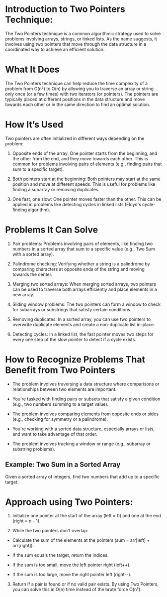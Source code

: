 # Introduction to Two Pointers Technique:

The Two Pointers technique is a common algorithmic strategy used to solve problems involving arrays, strings, or linked lists. As the name suggests, it involves using two pointers that move through the data structure in a coordinated way to achieve an efficient solution.

# What It Does
The Two Pointers technique can help reduce the time complexity of a problem from O(n²) to O(n) by allowing you to traverse an array or string only once (or a few times) with two iterators (or pointers). The pointers are typically placed at different positions in the data structure and move towards each other or in the same direction to find an optimal solution.

# How It’s Used
Two pointers are often initialized in different ways depending on the problem:

1. Opposite ends of the array: One pointer starts from the beginning, and the other from the end, and they move towards each other. This is common for problems involving pairs of elements (e.g., finding pairs that sum to a specific target).

2. Both pointers start at the beginning: Both pointers may start at the same position and move at different speeds. This is useful for problems like finding a subarray or removing duplicates.

3. One fast, one slow: One pointer moves faster than the other. This can be applied in problems like detecting cycles in linked lists (Floyd's cycle-finding algorithm).

# Problems It Can Solve
1. Pair problems: Problems involving pairs of elements, like finding two numbers in a sorted array that sum to a specific value (e.g., Two Sum with a sorted array).

2. Palindrome checking: Verifying whether a string is a palindrome by comparing characters at opposite ends of the string and moving towards the center.

3. Merging two sorted arrays: When merging sorted arrays, two pointers can be used to traverse both arrays efficiently and place elements in a new array.

4. Sliding window problems: The two pointers can form a window to check for subarrays or substrings that satisfy certain conditions.

5. Removing duplicates: In a sorted array, you can use two pointers to overwrite duplicate elements and create a non-duplicate list in-place.

6. Detecting cycles: In a linked list, the fast pointer moves two steps for every one step of the slow pointer to detect if a cycle exists.

# How to Recognize Problems That Benefit from Two Pointers
- The problem involves traversing a data structure where comparisons or relationships between two elements are important.

- You're tasked with finding pairs or subsets that satisfy a given condition (e.g., two numbers summing to a target value).

- The problem involves comparing elements from opposite ends or sides (e.g., checking for symmetry or a palindrome).

- You're working with a sorted data structure, especially arrays or lists, and want to take advantage of that order.

- The problem involves tracking a window or range (e.g., subarray or substring problems).

## Example: Two Sum in a Sorted Array
Given a sorted array of integers, find two numbers that add up to a specific target.

# Approach using Two Pointers:

1. Initialize one pointer at the start of the array (left = 0) and one at the end (right = n - 1).

2. While the two pointers don't overlap:
- Calculate the sum of the elements at the pointers (sum = arr[left] + arr[right]).

- If the sum equals the target, return the indices.

- If the sum is too small, move the left pointer right (left++).

- If the sum is too large, move the right pointer left (right--).

3. Return if a pair is found or if no valid pair exists.
By using Two Pointers, you can solve this in O(n) time instead of the brute force O(n²).
